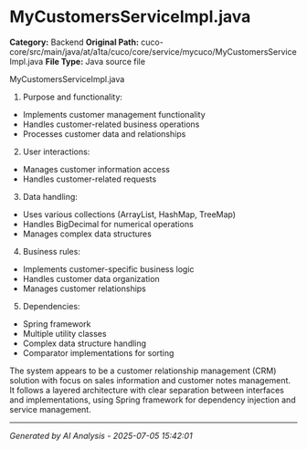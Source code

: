 # MyCustomersServiceImpl.java

**Category:** Backend
**Original Path:** cuco-core/src/main/java/at/a1ta/cuco/core/service/mycuco/MyCustomersServiceImpl.java
**File Type:** Java source file

MyCustomersServiceImpl.java
1. Purpose and functionality:
- Implements customer management functionality
- Handles customer-related business operations
- Processes customer data and relationships

2. User interactions:
- Manages customer information access
- Handles customer-related requests

3. Data handling:
- Uses various collections (ArrayList, HashMap, TreeMap)
- Handles BigDecimal for numerical operations
- Manages complex data structures

4. Business rules:
- Implements customer-specific business logic
- Handles customer data organization
- Manages customer relationships

5. Dependencies:
- Spring framework
- Multiple utility classes
- Complex data structure handling
- Comparator implementations for sorting

The system appears to be a customer relationship management (CRM) solution with focus on sales information and customer notes management. It follows a layered architecture with clear separation between interfaces and implementations, using Spring framework for dependency injection and service management.

---
*Generated by AI Analysis - 2025-07-05 15:42:01*
